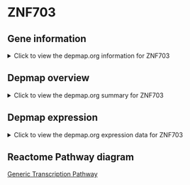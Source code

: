 <h1>ZNF703</h1>

<h2>Gene information</h2>
<details>
  <summary>Click to view the depmap.org information for ZNF703</summary>
  <iframe src="https://depmap.org/portal/gene/ZNF703?tab=about" style="border:none;width:100%;height:800px"></iframe>
</details>

<h2>Depmap overview</h2>
<details>
  <summary>Click to view the depmap.org summary for ZNF703</summary>
  <iframe src="https://depmap.org/portal/gene/ZNF703?tab=overview" style="border:none;width:100%;height:800px"></iframe>
</details>

<h2>Depmap expression</h2>
<details>
  <summary>Click to view the depmap.org expression data for ZNF703</summary>
  <iframe src="https://depmap.org/portal/gene/ZNF703?tab=characterization" style="border:none;width:100%;height:800px"></iframe>
</details>



<h2>Reactome Pathway diagram</h2>
<a href="https://reactome.org/PathwayBrowser/#/R-HSA-212436" target="_BLANK">Generic Transcription Pathway</a>



